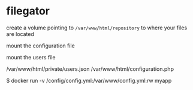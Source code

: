 # filegator 

create a volume pointing to `/var/www/html/repository` to where your files are located

mount the configuration file

mount the users file

/var/www/html/private/users.json
/var/www/html/configuration.php

$ docker run -v /config/config.yml:/var/www/config.yml:rw myapp

